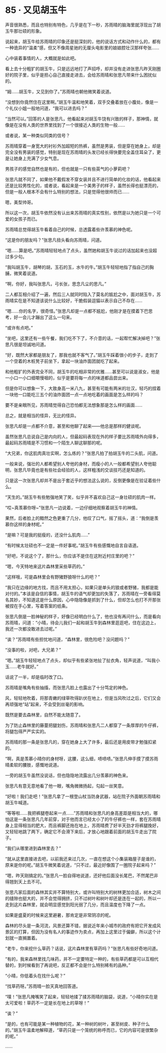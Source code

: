 # 85 · 又见胡玉牛

声音很熟悉，而且也特别有特色，几乎是在下一秒，苏雨晴的脑海里就浮现出了胡玉牛那壮硕的形象。

说起来，胡玉牛给苏雨晴的印象还是挺深刻的，他的说话方式和动作什么的，都有一种诡异的“温柔”感，但又不像周星驰的无厘头电影里的娘娘腔壮汉那样夸张……

心中装着事情的人，大概就是如此吧。

看上去十分粗犷的胡玉牛，只是远远地打了声招呼，却并没有走进张思凡昨天刚圈好的院子里，似乎是担心自己直接走进去，会给苏雨晴和张思凡带来什么困扰似的。

“姆……胡玉牛，又见到你了。”苏雨晴也朝他微笑着说道。

“没想到你竟然住在这里啊。”胡玉牛温和地笑着，双手交叠着放在小腹处，像是一个礼仪小姐一般地问道，“我可以进去吗？”

“当然可以。”回答的人是张思凡，他看起来对胡玉牛饶有兴致的样子，那神情，就像是在没有人类的世界里找到了一个很接近人类的生物一般……

或者说，某一种类似同类的信号？

苏雨晴穿着一身宽大的衬衫外加超短的热裤，虽然是男装，但是穿在她身上，却是完全没有男装的感觉，特别是现在苏雨晴的头发已经长得快要完全盖住耳朵了，更是让她身上充满了少女气息。

男孩子的感觉自然也是有的，但也就是一只有些英气的小萝莉吧？

张思凡就不同了，如果他不戴假发不穿女装并且不进行简单的化妆的话，他看起来还是比较男性化的，或者说，看起来是一个美男子的样子，虽然长得也挺漂亮的，但是一般人根本不会有什么特别的想法，只是觉得他很帅而已……

嗯，美型帅哥。

所以这一次，胡玉牛依然没有认出来苏雨晴的真实性别，依然是以为她只是一个可爱的女孩子而已。

苏雨晴总觉得胡玉牛看着自己的时候，总透露着些许羡慕的神色呢。

“这是你的朋友吗？”张思凡扭头看向苏雨晴，问道。

“嗯……算是吧。”苏雨晴轻轻地点了点头，虽然她和胡玉牛说过的话加起来也没超过多少句。

“我叫胡玉牛，胡琴的胡，玉石的玉，水牛的牛。”胡玉牛轻轻地指了指自己的胸脯，微笑着说道。

“啊，你好，我叫张思凡，弓长张，思念凡尘的思凡。”

二人都互相介绍了一遍，然后三人就同时陷入了莫名的尴尬之中，面对胡玉牛，苏雨晴实在是不知道该说什么比较好，干脆假装逗猫以表示自己不存在……

“嗯……你的名字，很奇怪。”张思凡却是一点都不尴尬，他刚才是在摸着下巴思考，好一会儿才蹦出了这么一句来。

“或许有点吧。”

“坐吧，这里还有一些午餐，我们吃不下了，不介意的话，一起帮忙解决掉吧？”张思凡很是坦诚地问道。

“好，既然大家都是朋友了，那我也就不客气了。”胡玉牛踩着很小的步子，走到了一个空着的木桩凳子前坐下，拿起一块油炸面团就吃了起来。

和他粗犷的外表完全不同，胡玉牛的吃相非常的优雅……甚至可以说是淑女，他是一小口一小口细嚼慢咽的，似乎是要将每一点的味道都品尝出来。

但是你可以想象一下，大致身高一米八九，甚至有可能有两米的壮汉，轻巧的捏着一块他一口能吃三五个的油炸面团一点一点地吃着的画面是怎么样的吗？

要不是亲眼所见，苏雨晴觉得自己恐怕都无法想象那是怎么样的画面……

总之，就是相当的怪异，无比的怪异。

张思凡却是一点都不介意，甚至和他聊了起来——他总是那样的健谈呢。

虽然张思凡总说自己是内向的人，但最起码表现在外的样子要比苏雨晴外向得多，最起码苏雨晴是不习惯和一个陌生人聊这聊那的呢。

“大兄弟，你这肌肉真壮实啊，怎么练的？”张思凡拍了拍胡玉牛的二头肌，问道。

一般来说，强壮的人都希望别人夸他的身材，而瘦小的人一般都希望别人夸他聪明，张思凡毕竟也是有些社会经验的人，这样粗浅的交谈技巧还是知道的。

只是这一次张思凡却并不是出于套近乎的想法这么说的，反倒更像是在验证着些什么。

“天生的。”胡玉牛有些勉强地笑了笑，似乎并不喜欢自己这一身壮硕的肌肉一样。

“哎~真羡慕你呀~”张思凡一边说着，一边仔细地观察着胡玉牛的神情。

果然，后者脸上的黯然之色更重了几分，他叹了口气，摇了摇头，道：“我倒是羡慕你这样的身材呢。”

“是嘛？可是我的挺瘦的，还没什么肌肉……”

“有时候太壮硕也不一定是一件好事呢。”胡玉牛有些感慨地自言自语道。

“好吧，不说这个了，那什么，你应该不是住在这附近村庄里的吧？”

“嗯，今天特地来这片森林里采些草药的。”

“这样哦，可是森林里会有野猪野狼呀什么的吧？”

“我只在边缘的地方找，而且不用太担心，如果只是单头的狼或者野猪，我都是能对付的。”本该是自信的事情，胡玉牛的语气却更加的失落了，苏雨晴在一旁看得莫名其妙，不知道这是什么原因，心中隐隐像是抓到了什么，但却怎么也打不开那张被捏在手心里，写着答案的纸条。

张思凡倒是一脸神秘的样子，好像已经明白什么了，他也没有再问什么，而是看向苏雨晴，问道：“小晴，待会儿我们一起和胡玉牛到森林里逛逛吧，住在这边上，我还一次都没敢进去过呢。”

“诶？”苏雨晴有些担忧地问道，“森林里，很危险吧？没问题吗？”

“没事的啦，对吧，大兄弟？”

“嗯。”胡玉牛轻轻地点了点头，却似乎有些紧张地扯了扯衣角，轻声说道，“叫我小玉……老牛就好。”

话说了一半，却是临时改了口。

苏雨晴是嘴角有些抽搐，而张思凡脸上也露出了十分笃定的神色。

风，轻轻地吹着，将那青嫩的绿草吹得趴伏在地上，但是当风吹过之后，它们又会再顽强地“站”起来，不会受到丝毫的影响。

既然是要去森林里，自然不能太随意了。

为了防止森林里的藤蔓把腿划伤，苏雨晴和张思凡二人都穿了一条厚厚的牛仔裤，将腿包得严严实实的。

苏雨晴的那一条是张思凡的，穿在她身上大了许多，最后还是用皮带才勉强扣紧的。

“啊，真是羡慕小晴你的身材呀，这腰，这么细，啧啧啧。”张思凡伸手摸了摸苏雨晴柔软的腰肢，感慨地说道。

一旁的胡玉牛虽然没说话，但也隐隐地流露出几分羡慕的神色来。

张思凡有意无意地看了他一眼，嘴角微微扬起，勾起一丝笑意。

“好啦！我们走吧！”张思凡拿了一根登山杖当防身武器，站在院子外面朝苏雨晴和胡玉牛喊道。

“等等啦……我把裤腿卷起来一点……”苏雨晴和张思凡的身高差距是相当大的，哪怕这是一条张思凡几年前穿，对于他而言已经太小了的牛仔裤也一样，套在苏雨晴身上显得相当的肥大，而且裤脚还拖在地上，苏雨晴费了好半天劲才将裤腿挽好，又轻轻地跳了两下，确定它不会滑下来后，才放心地跟着前面的胡玉牛走出了院子。

“我们从哪里进到森林里去？”

“就从这里直接进去吧，以前我还来过几次，一直在想这个小集装箱屋子是谁的，原来是你的呢。”胡玉牛微笑着说道，“只不过，最近好像围了一圈院子起来吗？”

“嗯，昨天刚搞定的。”张思凡一脸自得地说道，还好他后面没长尾巴，不然尾巴非得翘到天上去不可。

张思凡家后面的森林其实并不算特别大，或许叫特别大的树林更加合适，树木之间的缝隙也挺大的，并不会觉得拥挤，只不过树叶和树叶却还是连在一起的，所以一走到这片森林里，就会明显感觉到阳光弱了几分，而且温度也下降了一点。

如果是盛夏的时候来这里避暑，那肯定是非常阴凉的呢。

森林的尽头是一条河流，风景还算不错，据说近年来小城市的政府有把它开发成风景区的打算，但因为没有名人的事迹作为卖点，再加上这里过于偏僻，所以这个计划就一直搁置着。

“老牛，你来挖什么草药？话说，这片森林里有草药吗？”张思凡有些好奇地问道。

“有的，我来森林里找几味药，并不一定要特定一种的，有些草药都是可以互相代替的，到时候看到了再说吧，反正都不会是什么特别稀有的品种。”

“小晴，你低着头在找什么呢？”

“找草药呀。”苏雨晴一脸天真地回答道。

“噗！”张思凡掩嘴笑了起来，轻轻地揉了揉苏雨晴的脑袋，说道，“小晴你实在是太可爱啦！草药不一定是长在地上的草呀！”

“诶？”

“是的，也有可能是某一种植物的花，某一种树的树叶，甚至树皮、种子什么的。”胡玉牛温柔地解释道，“草药只是一个笼统的称呼而已，它的内容可是很繁杂的呢。”

……
